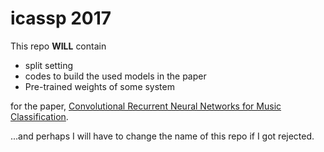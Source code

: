 # icassp 2017

This repo **WILL** contain 
 * split setting
 * codes to build the used models in the paper
 * Pre-trained weights of some system

for the paper, [Convolutional Recurrent Neural Networks for Music Classification](https://arxiv.org/abs/1609.04243). 

...and perhaps I will have to change the name of this repo if I got rejected.
